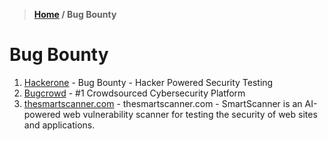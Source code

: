 > **[Home](https://github.com/RakeshKengale/Bookmark)  /  Bug Bounty**
# Bug Bounty

1. [Hackerone](https://www.hackerone.com) - Bug Bounty - Hacker Powered Security Testing
2. [Bugcrowd](https://www.bugcrowd.com) - #1 Crowdsourced Cybersecurity Platform
3. [thesmartscanner.com](https://www.thesmartscanner.com/vulnerability-list/) - thesmartscanner.com - SmartScanner is an AI-powered web vulnerability scanner for testing  the security of web sites and applications.
